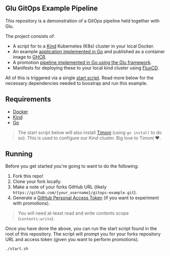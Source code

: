 Glu GitOps Example Pipeline
---------------------------

This repository is a demonstration of a GitOps pipeline held together with Glu.

The project consists of:

- A script for to a [Kind](https://kind.sigs.k8s.io/) Kubernetes (K8s) cluster in your local Docker.
- An example [application implemented in Go](./cmd/app) and published as a container image to [GHCR](https://docs.github.com/en/packages/working-with-a-github-packages-registry/working-with-the-container-registry).
- A promotion [pipeline implemented in Go using the Glu framework](./cmd/pipeline).
- Manifests for deploying these to your local kind cluster using [FluxCD](https://github.com/fluxcd/flux2).

All of this is triggered via a single [start script](./start.sh).
Read more below for the necessary dependencies needed to boostrap and run this example.

## Requirements

- [Docker](https://www.docker.com/)
- [Kind](https://kind.sigs.k8s.io/)
- [Go](https://go.dev/)

> The start script below will also install [Timoni](https://timoni.sh/) (using `go install` to do so).
> This is used to configure our Kind cluster.
> Big love to Timoni :heart:.

## Running

Before you get started you're going to want to do the following:

1. Fork this repo!
2. Clone your fork locally.
3. Make a note of your forks GitHub URL (likely `https://github.com/{your_username}/gitops-example.git`).
4. Generate a [GitHub Personal Access Token](https://docs.github.com/en/authentication/keeping-your-account-and-data-secure/managing-your-personal-access-tokens) (if you want to experiment with promotions).

> You will need at-least read and write contents scope (`contents:write`).

Once you have done the above, you can run the start script found in the root of this repository.
The script will prompt you for your forks repository URL and access token (given you want to perform promotions).

```console
./start.sh
```
